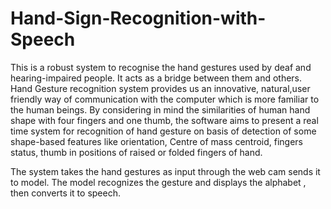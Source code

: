 # Hand-Sign-Recognition-with-Speech
This is a robust system to recognise the hand gestures used by deaf and hearing-impaired people. It acts as a bridge between them and others. Hand Gesture recognition system provides us an innovative, natural,user friendly way of communication with the computer which is more familiar to the human beings. By considering in mind the similarities of human hand shape with four fingers and one thumb, the software aims to present a real time system for recognition of hand gesture on basis of detection of some shape-based features like orientation, Centre of mass centroid, fingers status, thumb in positions of raised or folded fingers of hand.

The system takes the hand gestures as input through the web cam sends it to model. The model recognizes the gesture and displays the alphabet , then converts it to speech.





